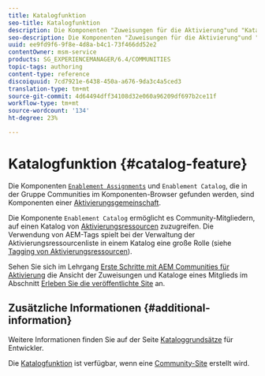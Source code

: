 ```yaml
---
title: Katalogfunktion
seo-title: Katalogfunktion
description: Die Komponenten "Zuweisungen für die Aktivierung"und "Katalog für die Aktivierung"sind Komponenten einer Community für die Aktivierung
seo-description: Die Komponenten "Zuweisungen für die Aktivierung"und "Katalog für die Aktivierung"sind Komponenten einer Community für die Aktivierung
uuid: ee9fd9f6-9f8e-4d8a-b4c1-73f466dd52e2
contentOwner: msm-service
products: SG_EXPERIENCEMANAGER/6.4/COMMUNITIES
topic-tags: authoring
content-type: reference
discoiquuid: 7cd7921e-6438-450a-a676-9da3c4a5ced3
translation-type: tm+mt
source-git-commit: 4d64494dff34108d32e060a96209df697b2ce11f
workflow-type: tm+mt
source-wordcount: '134'
ht-degree: 23%

---
```



# Katalogfunktion {#catalog-feature}

Die Komponenten [ `Enablement Assignments`](assignments.md) und `Enablement Catalog`, die in der Gruppe Communities im Komponenten-Browser gefunden werden, sind Komponenten einer [Aktivierungsgemeinschaft](overview.md#enablement-community).

Die Komponente `Enablement Catalog` ermöglicht es Community-Mitgliedern, auf einen Katalog von [Aktivierungsressourcen](resources.md) zuzugreifen. Die Verwendung von AEM-Tags spielt bei der Verwaltung der Aktivierungsressourcenliste in einem Katalog eine große Rolle (siehe [Tagging von Aktivierungsressourcen](tag-resources.md)).

Sehen Sie sich im Lehrgang [Erste Schritte mit AEM Communities für Aktivierung](getting-started-enablement.md) die Ansicht der Zuweisungen und Kataloge eines Mitglieds im Abschnitt [Erleben Sie die veröffentlichte Site](enablement-published-site.md) an.

## Zusätzliche Informationen {#additional-information}

Weitere Informationen finden Sie auf der Seite [Kataloggrundsätze](catalog-developer-essentials.md) für Entwickler.

Die [Katalogfunktion](functions.md#catalog-function) ist verfügbar, wenn eine [Community-Site](sites-console.md) erstellt wird.
